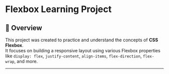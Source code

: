 # Flexbox Learning Project

## 📖 Overview
This project was created to practice and understand the concepts of **CSS Flexbox**.  
It focuses on building a responsive layout using various Flexbox properties like `display: flex`, `justify-content`, `align-items`, `flex-direction`, `flex-wrap`, and more.

---
